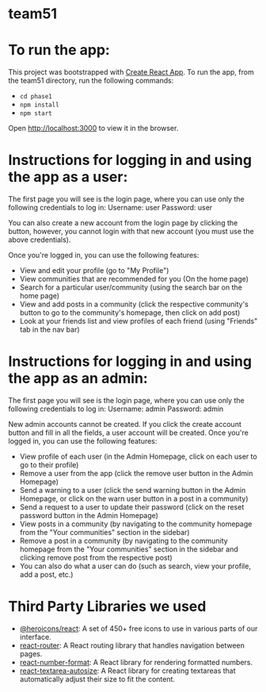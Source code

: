 # team51

# To run the app:

This project was bootstrapped with [Create React App](https://github.com/facebook/create-react-app).
To run the app, from the team51 directory, run the following commands:
- `cd phase1`
- `npm install`
- `npm start`

Open [http://localhost:3000](http://localhost:3000) to view it in the browser.

# Instructions for logging in and using the app as a user:

The first page you will see is the login page, where you can use only the
following credentials to log in:
  Username: user
  Password: user

You can also create a new account from the login page by clicking the button,
however, you cannot login with that new account (you must use the above credentials).

Once you're logged in, you can use the following features:
- View and edit your profile (go to "My Profile")
- View communities that are recommended for you (On the home page)
- Search for a particular user/community (using the search bar on the home page)
- View and add posts in a community (click the respective community's button to go to the community's homepage, then click on add post)
- Look at your friends list and view profiles of each friend (using "Friends" tab in the nav bar)

# Instructions for logging in and using the app as an admin:

The first page you will see is the login page, where you can use only the
following credentials to log in:
  Username: admin
  Password: admin

New admin accounts cannot be created. If you click the create account button and fill in
all the fields, a user account will be created. Once you're logged in, you can use the following features:
- View profile of each user (in the Admin Homepage, click on each user to go to their profile)
- Remove a user from the app (click the remove user button in the Admin Homepage)
- Send a warning to a user (click the send warning button in the Admin Homepage, or click on the warn user button in a post in a community)
- Send a request to a user to update their password (click on the reset password button in the Admin Homepage)
- View posts in a community (by navigating to the community homepage from the "Your communities" section in the sidebar)
- Remove a post in a community (by navigating to the community homepage from the "Your communities" section in the sidebar and clicking remove post from the respective post)
- You can also do what a user can do (such as search, view your profile, add a post, etc.)

# Third Party Libraries we used

- [@heroicons/react](https://github.com/tailwindlabs/heroicons): A set of 450+ free icons to use in various parts of our interface.
- [react-router](https://github.com/remix-run/react-router): A React routing library that handles navigation between pages.
- [react-number-format](https://github.com/s-yadav/react-number-format): A React library for rendering formatted numbers.
- [react-textarea-autosize](https://github.com/Andarist/react-textarea-autosize): A React library for creating textareas that automatically adjust their size to fit the content.

